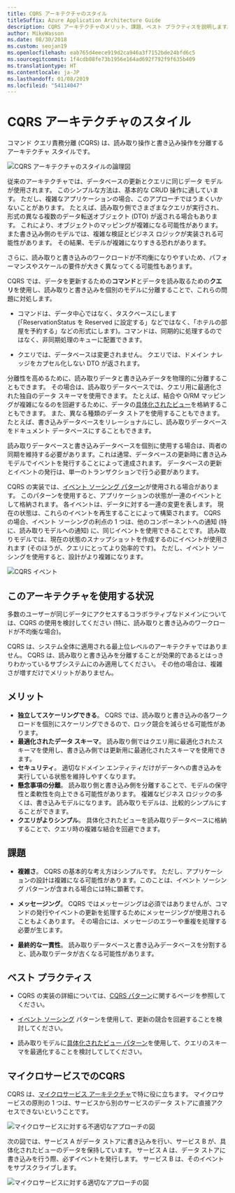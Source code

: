 ```yaml
---
title: CQRS アーキテクチャのスタイル
titleSuffix: Azure Application Architecture Guide
description: CQRS アーキテクチャのメリット、課題、ベスト プラクティスを説明します。
author: MikeWasson
ms.date: 08/30/2018
ms.custom: seojan19
ms.openlocfilehash: eab765d4eece919d2ca946a3f7152bde24bfd6c5
ms.sourcegitcommit: 1f4cdb08fe73b1956e164ad692f792f9f635b409
ms.translationtype: HT
ms.contentlocale: ja-JP
ms.lasthandoff: 01/08/2019
ms.locfileid: "54114047"
---
```

# <a name="cqrs-architecture-style"></a>CQRS アーキテクチャのスタイル

コマンド クエリ責務分離 (CQRS) は、読み取り操作と書き込み操作を分離するアーキテクチャ スタイルです。

![CQRS アーキテクチャのスタイルの論理図](./images/cqrs-logical.svg)

従来のアーキテクチャでは、データベースの更新とクエリに同じデータ モデルが使用されます。 このシンプルな方法は、基本的な CRUD 操作に適しています。 ただし、複雑なアプリケーションの場合、このアプローチではうまくいかないことがあります。 たとえば、読み取り側でさまざまなクエリが実行され、形式の異なる複数のデータ転送オブジェクト (DTO) が返される場合もあります。 これにより、オブジェクトのマッピングが複雑になる可能性があります。 また書き込み側のモデルでは、複雑な検証とビジネス ロジックが実装される可能性があります。 その結果、モデルが複雑になりすきる恐れがあります。

さらに、読み取りと書き込みのワークロードが不均衡になりやすいため、パフォーマンスやスケールの要件が大きく異なってくる可能性もあります。

CQRS では、データを更新するための**コマンド**とデータを読み取るための**クエリ**を使用し、読み取りと書き込みを個別のモデルに分離することで、これらの問題に対処します。

- コマンドは、データ中心ではなく、タスクベースにします (「ReservationStatus を Reserved に設定する」などではなく、「ホテルの部屋を予約する」などの形式にします)。コマンドは、同期的に処理するのではなく、非同期処理のキューに配置できます。

- クエリでは、データベースは変更されません。 クエリでは、ドメイン ナレッジをカプセル化しない DTO が返されます。

分離性を高めるために、読み取りデータと書き込みデータを物理的に分離することもできます。 その場合は、読み取りデータベースでは、クエリ用に最適化された独自のデータ スキーマを使用できます。 たとえば、結合や O/RM マッピングが複雑になるのを回避するために、データの[具体化されたビュー][materialized-view]を格納することもできます。 また、異なる種類のデータ ストアを使用することもできます。 たとえば、書き込みデータベースをリレーショナルにし、読み取りデータベースをドキュメント データベースにすることもできます。

読み取りデータベースと書き込みデータベースを個別に使用する場合は、両者の同期を維持する必要があります。これは通常、データベースの更新時に書き込みモデルでイベントを発行することによって達成されます。 データベースの更新とイベントの発行は、単一のトランザクションで行う必要があります。

CQRS の実装では、[イベント ソーシング パターン][event-sourcing]が使用される場合があります。 このパターンを使用すると、アプリケーションの状態が一連のイベントとして格納されます。 各イベントは、データに対する一連の変更を表します。 現在の状態は、これらのイベントを再生することによって構築されます。 CQRS の場合、イベント ソーシングの利点の 1 つは、他のコンポーネントへの通知 (特に、読み取りモデルへの通知) に、同じイベントを使用できることです。 読み取りモデルでは、現在の状態のスナップショットを作成するのにイベントが使用されます (そのほうが、クエリにとってより効率的です)。 ただし、イベント ソーシングを使用すると、設計がより複雑になります。

![CQRS イベント](./images/cqrs-events.svg)

## <a name="when-to-use-this-architecture"></a>このアーキテクチャを使用する状況

多数のユーザーが同じデータにアクセスするコラボラティブなドメインについては、CQRS の使用を検討してください (特に、読み取りと書き込みのワークロードが不均衡な場合)。

CQRS は、システム全体に適用される最上位レベルのアーキテクチャではありません。 CQRS は、読み取りと書き込みを分離することが効果的であるとはっきりわかっているサブシステムにのみ適用してください。 その他の場合は、複雑さが増すだけでメリットがありません。

## <a name="benefits"></a>メリット

- **独立してスケーリングできる**。 CQRS では、読み取りと書き込みの各ワークロードを個別にスケーリングできるので、ロック競合を減らせる可能性があります。
- **最適化されたデータ スキーマ**。 読み取り側ではクエリ用に最適化されたスキーマを使用し、書き込み側では更新用に最適化されたスキーマを使用できます。
- **セキュリティ**。 適切なドメイン エンティティだけがデータへの書き込みを実行している状態を維持しやすくなります。
- **懸念事項の分離**。 読み取り側と書き込み側を分離することで、モデルの保守性と柔軟性を向上できる可能性があります。 複雑なビジネス ロジックの多くは、書き込みモデルになります。 読み取りモデルは、比較的シンプルにすることができます。
- **クエリがよりシンプル**。 具体化されたビューを読み取りデータベースに格納することで、クエリ時の複雑な結合を回避できます。

## <a name="challenges"></a>課題

- **複雑さ**。 CQRS の基本的な考え方はシンプルです。 ただし、アプリケーションの設計は複雑になる可能性があります。このことは、イベント ソーシング パターンが含まれる場合には特に顕著です。

- **メッセージング**。 CQRS ではメッセージングは必須ではありませんが、コマンドの発行やイベントの更新を処理するためにメッセージングが使用されることもよくあります。 その場合には、メッセージのエラーや重複を処理する必要が生じます。

- **最終的な一貫性**。 読み取りデータベースと書き込みデータベースを分割すると、読み取りデータが古くなる可能性があります。

## <a name="best-practices"></a>ベスト プラクティス

- CQRS の実装の詳細については、[CQRS パターン][cqrs-pattern]に関するページを参照してください。

- [イベント ソーシング][event-sourcing] パターンを使用して、更新の競合を回避することを検討してください。

- 読み取りモデルに[具体化されたビュー パターン][materialized-view]を使用して、クエリのスキーマを最適化することを検討してしてください。

## <a name="cqrs-in-microservices"></a>マイクロサービスでのCQRS

CQRS は、[マイクロサービス アーキテクチャ][microservices]で特に役に立ちます。 マイクロサービスの原則の 1 つは、サービスから別のサービスのデータ ストアに直接アクセスできないということです。

![マイクロサービスに対する不適切なアプローチの図](./images/cqrs-microservices-wrong.png)

次の図では、サービス A がデータ ストアに書き込みを行い、サービス B が、具体化されたビューのデータを保持しています。 サービス A は、データ ストアに書き込みを行う際、必ずイベントを発行します。 サービス B は、そのイベントをサブスクライブします。

![マイクロサービスに対する適切なアプローチの図](./images/cqrs-microservices-right.png)

<!-- links -->

[cqrs-pattern]: ../../patterns/cqrs.md
[event-sourcing]: ../../patterns/event-sourcing.md
[materialized-view]: ../../patterns/materialized-view.md
[microservices]: ./microservices.md
